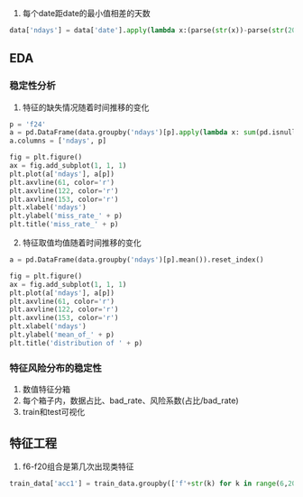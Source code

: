 1. 每个date距date的最小值相差的天数
```python
data['ndays'] = data['date'].apply(lambda x:(parse(str(x))-parse(str(20170905))).days)
```

## EDA
### 稳定性分析
1. 特征的缺失情况随着时间推移的变化
```python
p = 'f24'
a = pd.DataFrame(data.groupby('ndays')[p].apply(lambda x: sum(pd.isnull(x))) / data.groupby('ndays')['ndays'].count()).reset_index()
a.columns = ['ndays', p]

fig = plt.figure()
ax = fig.add_subplot(1, 1, 1)
plt.plot(a['ndays'], a[p])
plt.axvline(61, color='r')
plt.axvline(122, color='r')
plt.axvline(153, color='r')
plt.xlabel('ndays')
plt.ylabel('miss_rate_' + p)
plt.title('miss_rate_' + p)
```
2. 特征取值均值随着时间推移的变化
```python
a = pd.DataFrame(data.groupby('ndays')[p].mean()).reset_index()

fig = plt.figure()
ax = fig.add_subplot(1, 1, 1)
plt.plot(a['ndays'], a[p])
plt.axvline(61, color='r')
plt.axvline(122, color='r')
plt.axvline(153, color='r')
plt.xlabel('ndays')
plt.ylabel('mean_of_' + p)
plt.title('distribution of ' + p)
```
### 特征风险分布的稳定性
1. 数值特征分箱
2. 每个箱子内，数据占比、bad_rate、风险系数(占比/bad_rate)
3. train和test可视化

## 特征工程
1. f6-f20组合是第几次出现类特征
```python
train_data['acc1'] = train_data.groupby(['f'+str(k) for k in range(6,20)]).cumcount()
```